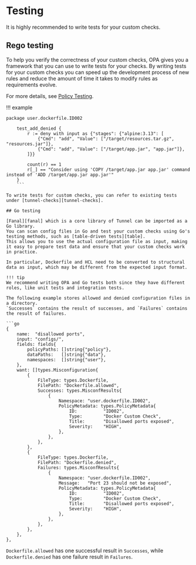 # Testing

It is highly recommended to write tests for your custom checks.

## Rego testing

To help you verify the correctness of your custom checks, OPA gives you a framework that you can use to write tests for your checks.
By writing tests for your custom checks you can speed up the development process of new rules and reduce the amount of time it takes to modify rules as requirements evolve.

For more details, see [Policy Testing][opa-testing].

!!! example

````
package user.dockerfile.ID002

    test_add_denied {
        r := deny with input as {"stages": {"alpine:3.13": [
            {"Cmd": "add", "Value": ["/target/resources.tar.gz", "resources.jar"]},
            {"Cmd": "add", "Value": ["/target/app.jar", "app.jar"]},
        ]}}

        count(r) == 1
        r[_] == "Consider using 'COPY /target/app.jar app.jar' command instead of 'ADD /target/app.jar app.jar'"
    }
    ```

To write tests for custom checks, you can refer to existing tests under [tunnel-checks][tunnel-checks].

## Go testing

[Fanal][fanal] which is a core library of Tunnel can be imported as a Go library.
You can scan config files in Go and test your custom checks using Go's testing methods, such as [table-driven tests][table].
This allows you to use the actual configuration file as input, making it easy to prepare test data and ensure that your custom checks work in practice.

In particular, Dockerfile and HCL need to be converted to structural data as input, which may be different from the expected input format.

!!! tip
We recommend writing OPA and Go tests both since they have different roles, like unit tests and integration tests.

The following example stores allowed and denied configuration files in a directory.
`Successes` contains the result of successes, and `Failures` contains the result of failures.

```go
{
	name:  "disallowed ports",
	input: "configs/",
	fields: fields{
		policyPaths: []string{"policy"},
		dataPaths:   []string{"data"},
		namespaces:  []string{"user"},
	},
	want: []types.Misconfiguration{
		{
			FileType: types.Dockerfile,
			FilePath: "Dockerfile.allowed",
			Successes: types.MisconfResults{
				{
					Namespace: "user.dockerfile.ID002",
					PolicyMetadata: types.PolicyMetadata{
						ID:          "ID002",
						Type:        "Docker Custom Check",
						Title:       "Disallowed ports exposed",
						Severity:    "HIGH",
					},
				},
			},
		},
		{
			FileType: types.Dockerfile,
			FilePath: "Dockerfile.denied",
			Failures: types.MisconfResults{
				{
					Namespace: "user.dockerfile.ID002",
					Message:   "Port 23 should not be exposed",
					PolicyMetadata: types.PolicyMetadata{
						ID:          "ID002",
						Type:        "Docker Custom Check",
						Title:       "Disallowed ports exposed",
						Severity:    "HIGH",
					},
				},
			},
		},
	},
},
````

`Dockerfile.allowed` has one successful result in `Successes`, while `Dockerfile.denied` has one failure result in `Failures`.

[opa-testing]: https://www.openpolicyagent.org/docs/latest/policy-testing/
[defsec]: https://github.com/aquasecurity/trivy-checks/tree/main
[table]: https://github.com/golang/go/wiki/TableDrivenTests
[fanal]: https://github.com/aquasecurity/fanal
